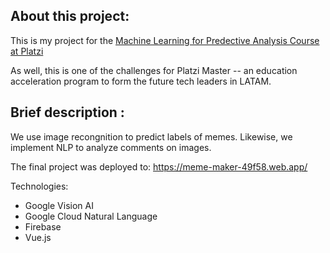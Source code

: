<h2> About this project: </h2>

This is my project for the [Machine Learning for Predective Analysis Course at Platzi](https://platzi.com/clases/analisis-predictivo/)

As well, this is one of the challenges for Platzi Master -- an education acceleration program to form the future tech leaders in LATAM.

<h2> Brief description : </h2>

We use image recongnition to predict labels of memes. Likewise, we implement NLP to analyze comments on images. 

The final project was deployed to: https://meme-maker-49f58.web.app/

Technologies:

- Google Vision AI
- Google Cloud Natural Language
- Firebase
- Vue.js
